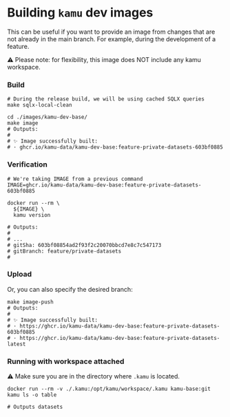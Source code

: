 # Building `kamu` dev images

This can be useful if you want to provide an image from changes that are not already in the main branch.
For example, during the development of a feature.

⚠️ Please note: for flexibility, this image does NOT include any kamu workspace.

### Build

```shell
# During the release build, we will be using cached SQLX queries
make sqlx-local-clean

cd ./images/kamu-dev-base/
make image
# Outputs:
#
# ✨ Image successfully built:
# · ghcr.io/kamu-data/kamu-dev-base:feature-private-datasets-603bf0885
```

### Verification

```shell
# We're taking IMAGE from a previous command
IMAGE=ghcr.io/kamu-data/kamu-dev-base:feature-private-datasets-603bf0885

docker run --rm \ 
  ${IMAGE} \
  kamu version

# Outputs:
#
# ...
# gitSha: 603bf08854ad2f93f2c20070bbcd7e8c7c547173
# gitBranch: feature/private-datasets
#
```

### Upload

Or, you can also specify the desired branch:
```shell
make image-push
# Outputs:
#
# ✨ Image successfully built:
# · https://ghcr.io/kamu-data/kamu-dev-base:feature-private-datasets-603bf0885
# · https://ghcr.io/kamu-data/kamu-dev-base:feature-private-datasets-latest
```


### Running with workspace attached

⚠️ Make sure you are in the directory where `.kamu` is located.

```shell
docker run --rm -v ./.kamu:/opt/kamu/workspace/.kamu kamu-base:git kamu ls -o table

# Outputs datasets
```
